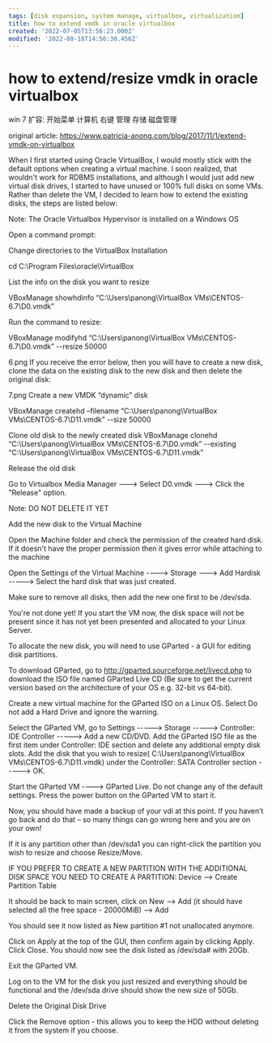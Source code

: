 ```yaml
---
tags: [disk expansion, system manage, virtualbox, virtualization]
title: how to extend vmdk in oracle virtualbox
created: '2022-07-05T13:56:23.000Z'
modified: '2022-08-18T14:56:30.456Z'
---
```


# how to extend/resize vmdk in oracle virtualbox

win 7 扩容:
开始菜单 计算机 右键 管理 存储 磁盘管理

original article:
https://www.patricia-anong.com/blog/2017/11/1/extend-vmdk-on-virtualbox

When I first started using Oracle VirtualBox, I would mostly stick with the default options when creating a virtual machine. I soon realized, that wouldn't work for RDBMS installations, and although I would just add new virtual disk drives, I started to have unused or 100% full disks on some VMs. Rather than delete the VM, I decided to learn how to extend the existing disks, the steps are listed below:

Note: The Oracle Virtualbox Hypervisor is installed on a Windows OS

Open a command prompt:

Change directories to the VirtualBox Installation

cd C:\Program Files\oracle\VirtualBox

List the info on the disk you want to resize

VBoxManage showhdinfo “C:\Users\panong\VirtualBox VMs\CENTOS-6.7\D0.vmdk”

Run the command to resize:

VBoxManage modifyhd “C:\Users\panong\VirtualBox VMs\CENTOS-6.7\D0.vmdk” --resize 50000

6.png
If you receive the error below, then you will have to create a new disk, clone the data on the existing disk to the new disk and then delete the original disk:

7.png
Create a new VMDK “dynamic” disk

VBoxManage createhd –filename “C:\Users\panong\VirtualBox VMs\CENTOS-6.7\D11.vmdk” --size 50000

Clone old disk to the newly created disk
VBoxManage clonehd “C:\Users\panong\VirtualBox VMs\CENTOS-6.7\D0.vmdk” --existing “C:\Users\panong\VirtualBox VMs\CENTOS-6.7\D11.vmdk”


Release the old disk

Go to Virtualbox Media Manager ---> Select D0.vmdk ---> Click the "Release" option.

Note: DO NOT DELETE IT YET

Add the new disk to the Virtual Machine

Open the Machine folder and check the permission of the created hard disk. If it doesn't have the proper permission then it gives error while attaching to the machine

Open the Settings of the Virtual Machine ----> Storage ---> Add Hardisk -----> Select the hard disk that was just created.

Make sure to remove all disks, then add the new one first to be /dev/sda.

You're not done yet! If you start the VM now, the disk space will not be present since it has not yet been presented and allocated to your Linux Server.

To allocate the new disk, you will need to use GParted - a GUI for editing disk partitions.

To download GParted, go to http://gparted.sourceforge.net/livecd.php to download the ISO file named GParted Live CD (Be sure to get the current version based on the architecture of your OS e.g. 32-bit vs 64-bit). 

Create a new virtual machine for the GParted ISO on a Linux OS. Select Do not add a Hard Drive and ignore the warning.

Select the GParted VM, go to Settings -----> Storage -----> Controller: IDE Controller -----> Add a new CD/DVD. Add the GParted ISO file as the first item under Controller: IDE section and delete any additional empty disk slots. Add the disk that you wish to resize( C:\Users\panong\VirtualBox VMs\CENTOS-6.7\D11.vmdk) under the Controller: SATA Controller section -----> OK.

Start the GParted VM ----> GParted Live. Do not change any of the default settings. Press the power button on the GParted VM to start it.

Now, you should have made a backup of your vdi at this point. If you haven’t go back and do that – so many things can go wrong here and you are on your own!

If it is any partition other than /dev/sda1 you can right-click the partition you wish to resize and choose Resize/Move. 

IF YOU PREFER TO CREATE A NEW PARTITION WITH THE ADDITIONAL DISK SPACE YOU NEED TO CREATE A PARTITION:
Device —-> Create Partition Table

It should be back to main screen, click on New —-> Add (it should have selected all the free space - 20000MiB) —-> Add

You should see it now listed as New partition #1 not unallocated anymore.

Click on Apply at the top of the GUI, then confirm again by clicking Apply. Click Close. You should now see the disk listed as /dev/sda# with 20Gb.

Exit the GParted VM. 

Log on to the VM for the disk you just resized and everything should be functional and the /dev/sda drive should show the new size of 50Gb.

Delete the Original Disk Drive

Click the Remove option - this allows you to keep the HDD without deleting it from the system if you choose.
